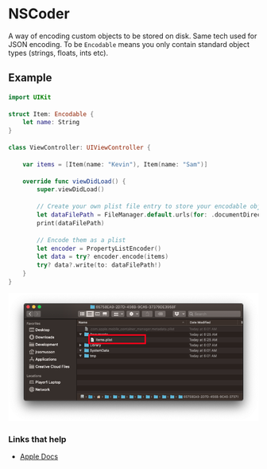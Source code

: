 # NSCoder

A way of encoding custom objects to be stored on disk. Same tech used for JSON encoding. To be `Encodable` means you only contain standard object types (strings, floats, ints etc).

## Example

```swift
import UIKit

struct Item: Encodable {
    let name: String
}

class ViewController: UIViewController {

    var items = [Item(name: "Kevin"), Item(name: "Sam")]
    
    override func viewDidLoad() {
        super.viewDidLoad()
        
        // Create your own plist file entry to store your encodable objects
        let dataFilePath = FileManager.default.urls(for: .documentDirectory, in: .userDomainMask).first?.appendingPathComponent("Items.plist")
        print(dataFilePath)
        
        // Encode them as a plist
        let encoder = PropertyListEncoder()
        let data = try? encoder.encode(items)
        try? data?.write(to: dataFilePath!)
    }
}
```

![](on-disk.png)


### Links that help
* [Apple Docs](https://developer.apple.com/documentation/foundation/nscoder)
